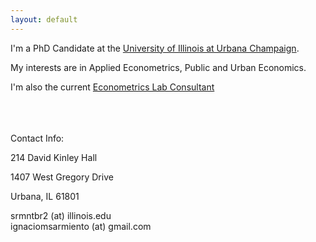 ```yaml
---
layout: default
---
```



I'm a PhD Candidate at the [University of Illinois at Urbana Champaign](http://www.economics.illinois.edu).

My interests are in Applied Econometrics, Public and Urban Economics.

I'm also the current [Econometrics Lab Consultant](http://www.econ.illinois.edu/~lab)

<br>
<br>
<br>
Contact Info:

<i class="fa fa-home"></i>  214 David Kinley Hall

1407 West Gregory Drive

Urbana, IL 61801

<i class="fa fa-envelope"></i> srmntbr2 (at) illinois.edu <br>
<i class="fa fa-envelope"></i> ignaciomsarmiento (at) gmail.com



<br>
<br>


